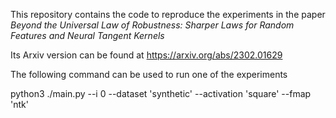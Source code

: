 This repository contains the code to reproduce the experiments in the paper *Beyond the Universal Law of Robustness: Sharper Laws for Random Features and Neural Tangent Kernels*

Its Arxiv version can be found at https://arxiv.org/abs/2302.01629

The following command can be used to run one of the experiments

python3 ./main.py --i 0 --dataset 'synthetic' --activation 'square' --fmap 'ntk'

